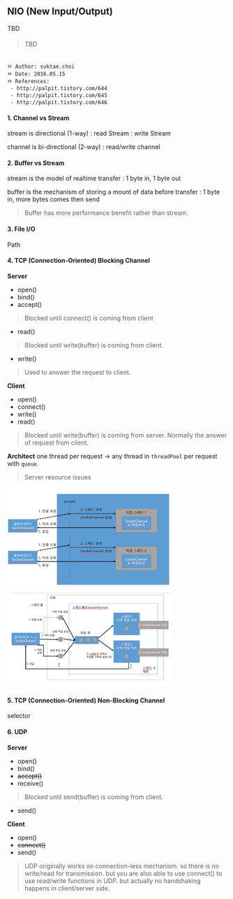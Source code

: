 ## NIO (New Input/Output)
TBD

>###### TBD

```
ㅁ Author: suktae.choi
ㅁ Date: 2016.05.15
ㅁ References:
 - http://palpit.tistory.com/644
 - http://palpit.tistory.com/645
 - http://palpit.tistory.com/646
```
 
#### 1. Channel vs Stream
stream is directional (1-way)
 : read Stream
 : write Stream

channel is bi-directional (2-way)
 : read/write channel

#### 2. Buffer vs Stream
stream is the model of realtime transfer
 : 1 byte in, 1 byte out

buffer is the mechanism of storing a mount of data before transfer
 : 1 byte in, more bytes comes then send

 > Buffer has more performance benefit rather than stream.

#### 3. File I/O
Path

#### 4. TCP (Connection-Oriented) Blocking Channel
**Server**
 - open()
 - bind()
 - accept()

> Blocked until connect() is coming from client

 - read()

> Blocked until write(buffer) is coming from client.  

 - write()

> Used to answer the request to client.

**Client**
 - open()
 - connect()
 - write()
 - read()

> Blocked until write(buffer) is coming from server. Normally the answer of request from client.

**Architect**
one thread per request -> any thread in `threadPool` per request with `queue`.

> Server resource issues

<img src="https://github.com/agongi/study/blob/master/nio/images/Screen%20Shot%202016-05-15%20at%2016.43.17.png" width="75%">

<img src="https://github.com/agongi/study/blob/master/nio/images/Screen%20Shot%202016-05-15%20at%2016.43.12.png" width="75%">

#### 5. TCP (Connection-Oriented) Non-Blocking Channel
selector

#### 6. UDP
**Server**​
 - open()
 - bind()​
 - ~~accept()~~
 - receive()

> Blocked until send(buffer) is coming from client.  

 - send()

**Client**
 - open()
 - ~~connect()~~
 - send()

> UDP originally works on connection-less mechanism. so there is no write/read for transmission. but you are also able to use connect() to use read/write functions in UDP. but actually no handshaking happens in client/server side.
